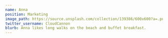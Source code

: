 ```yaml
---
name: Anna
position: Marketing
image_path: https://source.unsplash.com/collection/139386/600x600?a=.png
twitter_username: CloudCannon
blurb: Anna likes long walks on the beach and buffet breakfast.
---
```

